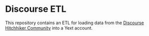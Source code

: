 # Discourse ETL
This repository contains an ETL for loading data from the [Discourse Hitchhiker Community](https://hitchhikers.yext.com/community/) into a Yext account.